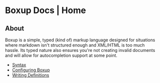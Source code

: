 # Boxup Docs | Home
## About
Boxup is a simple, typed (kind of) markup language designed for situations where markdown isn't structured enough and XML/HTML is too much hassle. Its typed nature also ensures you're not creating invalid documents and will allow for autocompletion support at some point.

- [Syntax
](syntax.md)
- [Configuring Boxup
](config.md)
- [Writing Definitions
](definition.md)